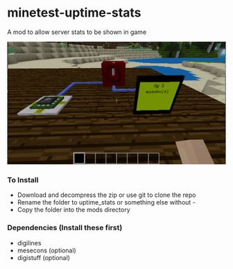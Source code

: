 # minetest-uptime-stats
A mod to allow server stats to be shown in game


![screenshot](screenshot.png)

### To Install
- Download and decompress the zip or use git to clone the repo
- Rename the folder to uptime_stats or something else without \-
- Copy the folder into the mods directory

### Dependencies (Install these first)
- digilines
- mesecons (optional)
- digistuff (optional)